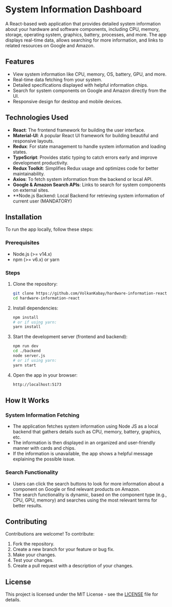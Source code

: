# System Information Dashboard

A React-based web application that provides detailed system information about your hardware and software components, including CPU, memory, storage, operating system, graphics, battery, processes, and more. The app displays real-time data, allows searching for more information, and links to related resources on Google and Amazon.

## Features

- View system information like CPU, memory, OS, battery, GPU, and more.
- Real-time data fetching from your system.
- Detailed specifications displayed with helpful information chips.
- Search for system components on Google and Amazon directly from the UI.
- Responsive design for desktop and mobile devices.

## Technologies Used

- **React**: The frontend framework for building the user interface.
- **Material-UI**: A popular React UI framework for building beautiful and responsive layouts.
- **Redux**: For state management to handle system information and loading states.
- **TypeScript**: Provides static typing to catch errors early and improve development productivity.
- **Redux Toolkit**: Simplifies Redux usage and optimizes code for better maintainability.
- **Axios**: To fetch system information from the backend or local API.
- **Google & Amazon Search APIs**: Links to search for system components on external sites.
- **Node.js Backend: Local Backend for retrieving system information of current user (MANDATORY)

## Installation

To run the app locally, follow these steps:

### Prerequisites

- Node.js (>= v14.x)
- npm (>= v6.x) or yarn

### Steps

1. Clone the repository:

    ```bash
    git clone https://github.com/VolkanKabay/hardware-information-react.git
    cd hardware-information-react
    ```

2. Install dependencies:

    ```bash
    npm install
    # or if using yarn:
    yarn install
    ```

3. Start the development server (frontend and backend):

    ```bash
    npm run dev
    cd ./backend
    node server.js
    # or if using yarn:
    yarn start
    ```

4. Open the app in your browser:

    ```bash
    http://localhost:5173
    ```

## How It Works

### System Information Fetching

- The application fetches system information using Node JS as a local backend that gathers details such as CPU, memory, battery, graphics, etc.
- The information is then displayed in an organized and user-friendly manner with cards and chips.
- If the information is unavailable, the app shows a helpful message explaining the possible issue.

### Search Functionality

- Users can click the search buttons to look for more information about a component on Google or find relevant products on Amazon.
- The search functionality is dynamic, based on the component type (e.g., CPU, GPU, memory) and searches using the most relevant terms for better results.

## Contributing

Contributions are welcome! To contribute:

1. Fork the repository.
2. Create a new branch for your feature or bug fix.
3. Make your changes.
4. Test your changes.
5. Create a pull request with a description of your changes.

## License

This project is licensed under the MIT License - see the [LICENSE](LICENSE) file for details.
